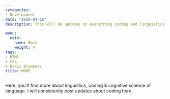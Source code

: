 ```yaml
---
categories:
- Development
date: "2018-04-16"
description: This will be updates on everything coding and linguistics related

menu:
  main:
    name: More
    weight: 4
tags:
- HTML
- CSS
- Basic Elements
title: MORE
---
```


Here, you'll find more about linguistics, coding & cognitive science of language. I will consistently post updates about coding here.
